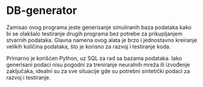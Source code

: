 # DB-generator

Zamisao ovog programa jeste generisanje simuliranih baza podataka kako bi se olakšalo testiranje drugih programa bez potrebe za prikupljanjem stvarnih podataka. Glavna namena ovog alata je brzo i jednostavno kreiranje velikih količina podataka, što je korisno za razvoj i testiranje koda.

Primarno je korišćen Python, uz SQL za rad sa bazama podataka. Iako generisani podaci nisu pogodni za treniranje neuralnih mreža ili izvođenje zaključaka, idealni su za sve situacije gde su potrebni sintetički podaci za razvoj i testiranje.
